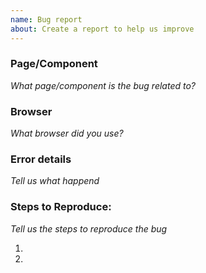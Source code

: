 ```yaml
---
name: Bug report
about: Create a report to help us improve
---
```


### Page/Component ###
_What page/component is the bug related to?_

### Browser ######
_What browser did you use?_

### Error details ###
_Tell us what happend_

### Steps to Reproduce: ###
_Tell us the steps to reproduce the bug_

1. 
2.
